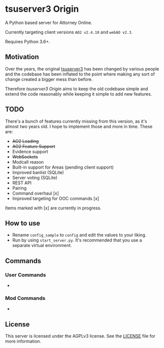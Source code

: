 # tsuserver3 Origin

A Python based server for Attorney Online.

Currently targeting client versions `AO2 v2.4.10` and `webAO v2.3`.

Requires Python 3.6+.

## Motivation

Over the years, the original [tsuserver3](https://github.com/AttorneyOnlineVidya/tsuserver3) has been changed by various people and the codebase
has been inflated to the point where making any sort of change created a bigger mess than before.

Therefore *tsuserver3 Origin* aims to keep the old codebase simple and extend the code reasonably
while keeping it simple to add new features.

## TODO

There's a bunch of features currently missing from this version, as it's almost two years old.
I hope to implement those and more in time. These are:

* ~~AO2 Loading~~
* ~~AO2 Feature Support~~
* Evidence support
* ~~WebSockets~~
* Modcall reason
* Built-in support for Areas (pending client support)
* Improved banlist (SQLite)
* Server voting (SQLite)
* REST API
* Pairing
* Command overhaul [x]
* Improved targeting for OOC commands [x]

Items marked with [x] are currently in progress.


## How to use

* Rename `config_sample` to `config` and edit the values to your liking.  
* Run by using `start_server.py`. It's recommended that you use a separate virtual environment.

## Commands

### User Commands

* 

### Mod Commands

* 

## License

This server is licensed under the AGPLv3 license. See the
[LICENSE](LICENSE.md) file for more information.